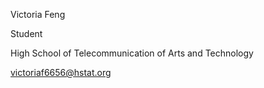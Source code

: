 Victoria Feng

Student

High School of Telecommunication of Arts and Technology

victoriaf6656@hstat.org